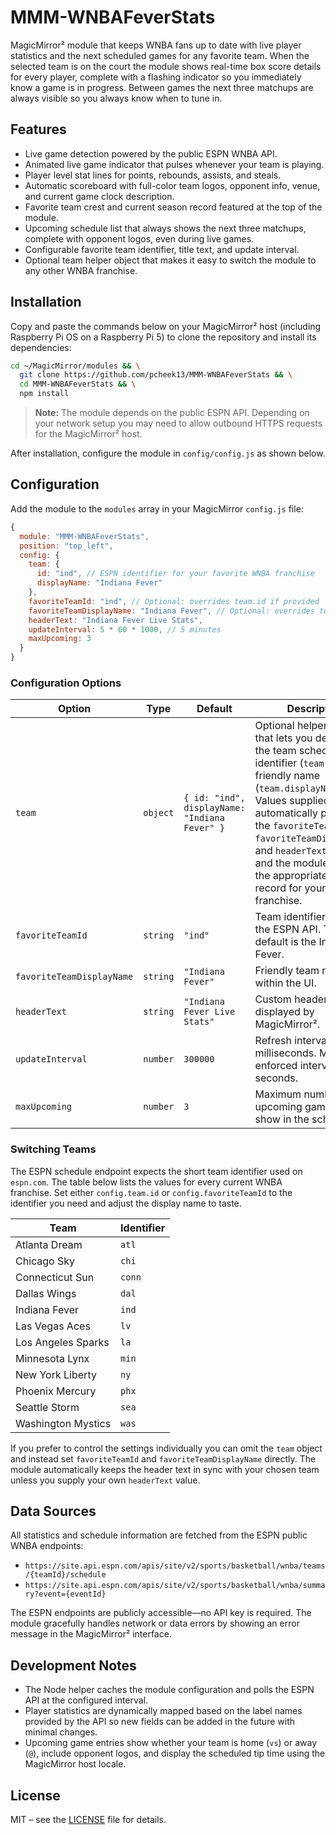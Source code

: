 # MMM-WNBAFeverStats

MagicMirror² module that keeps WNBA fans up to date with live player statistics and the next scheduled games for any favorite team. When the selected team is on the court the module shows real-time box score details for every player, complete with a flashing indicator so you immediately know a game is in progress. Between games the next three matchups are always visible so you always know when to tune in.

## Features

- Live game detection powered by the public ESPN WNBA API.
- Animated live game indicator that pulses whenever your team is playing.
- Player level stat lines for points, rebounds, assists, and steals.
- Automatic scoreboard with full-color team logos, opponent info, venue, and current game clock description.
- Favorite team crest and current season record featured at the top of the module.
- Upcoming schedule list that always shows the next three matchups, complete with opponent logos, even during live games.
- Configurable favorite team identifier, title text, and update interval.
- Optional team helper object that makes it easy to switch the module to any other WNBA franchise.

## Installation

Copy and paste the commands below on your MagicMirror² host (including Raspberry Pi OS on a Raspberry Pi 5) to clone the repository and install its dependencies:

```bash
cd ~/MagicMirror/modules && \
  git clone https://github.com/pcheek13/MMM-WNBAFeverStats && \
  cd MMM-WNBAFeverStats && \
  npm install
```

> **Note:** The module depends on the public ESPN API. Depending on your network setup you may need to allow outbound HTTPS requests for the MagicMirror² host.

After installation, configure the module in `config/config.js` as shown below.

## Configuration

Add the module to the `modules` array in your MagicMirror `config.js` file:

```javascript
{
  module: "MMM-WNBAFeverStats",
  position: "top_left",
  config: {
    team: {
      id: "ind", // ESPN identifier for your favorite WNBA franchise
      displayName: "Indiana Fever"
    },
    favoriteTeamId: "ind", // Optional: overrides team.id if provided
    favoriteTeamDisplayName: "Indiana Fever", // Optional: overrides team.displayName
    headerText: "Indiana Fever Live Stats",
    updateInterval: 5 * 60 * 1000, // 5 minutes
    maxUpcoming: 3
  }
}
```

### Configuration Options

| Option | Type | Default | Description |
| ------ | ---- | ------- | ----------- |
| `team` | `object` | `{ id: "ind", displayName: "Indiana Fever" }` | Optional helper object that lets you define both the team schedule identifier (`team.id`) and a friendly name (`team.displayName`). Values supplied here automatically populate the `favoriteTeamId`, `favoriteTeamDisplayName`, and `headerText` defaults, and the module will pull the appropriate logo and record for your favorite franchise. |
| `favoriteTeamId` | `string` | `"ind"` | Team identifier used by the ESPN API. The default is the Indiana Fever. |
| `favoriteTeamDisplayName` | `string` | `"Indiana Fever"` | Friendly team name used within the UI. |
| `headerText` | `string` | `"Indiana Fever Live Stats"` | Custom header text displayed by MagicMirror². |
| `updateInterval` | `number` | `300000` | Refresh interval in milliseconds. Minimum enforced interval is 60 seconds. |
| `maxUpcoming` | `number` | `3` | Maximum number of upcoming games to show in the schedule list. |

### Switching Teams

The ESPN schedule endpoint expects the short team identifier used on `espn.com`. The table below lists the values for every current WNBA franchise. Set either `config.team.id` or `config.favoriteTeamId` to the identifier you need and adjust the display name to taste.

| Team | Identifier |
| ---- | ---------- |
| Atlanta Dream | `atl` |
| Chicago Sky | `chi` |
| Connecticut Sun | `conn` |
| Dallas Wings | `dal` |
| Indiana Fever | `ind` |
| Las Vegas Aces | `lv` |
| Los Angeles Sparks | `la` |
| Minnesota Lynx | `min` |
| New York Liberty | `ny` |
| Phoenix Mercury | `phx` |
| Seattle Storm | `sea` |
| Washington Mystics | `was` |

If you prefer to control the settings individually you can omit the `team` object and instead set `favoriteTeamId` and `favoriteTeamDisplayName` directly. The module automatically keeps the header text in sync with your chosen team unless you supply your own `headerText` value.

## Data Sources

All statistics and schedule information are fetched from the ESPN public WNBA endpoints:

- `https://site.api.espn.com/apis/site/v2/sports/basketball/wnba/teams/{teamId}/schedule`
- `https://site.api.espn.com/apis/site/v2/sports/basketball/wnba/summary?event={eventId}`

The ESPN endpoints are publicly accessible—no API key is required. The module gracefully handles network or data errors by showing an error message in the MagicMirror² interface.

## Development Notes

- The Node helper caches the module configuration and polls the ESPN API at the configured interval.
- Player statistics are dynamically mapped based on the label names provided by the API so new fields can be added in the future with minimal changes.
- Upcoming game entries show whether your team is home (`vs`) or away (`@`), include opponent logos, and display the scheduled tip time using the MagicMirror host locale.

## License

MIT – see the [LICENSE](LICENSE) file for details.
